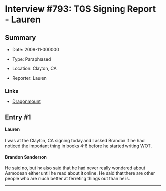 # Interview #793: TGS Signing Report - Lauren

## Summary

- Date: 2009-11-000000

- Type: Paraphrased

- Location: Clayton, CA

- Reporter: Lauren

### Links

- [Dragonmount](http://www.dragonmount.com/forums/topic/47468-the-big-unnoticed-thing-theory-compilation-last-update-29611/#entry1471753)


## Entry #1

#### Lauren

I was at the Clayton, CA signing today and I asked Brandon if he had noticed the important thing in books 4-6 before he started writing WOT.

#### Brandon Sanderson

He said no, but he also said that he had never really wondered about Asmodean either until he read about it online. He said that there are other people who are much better at ferreting things out than he is.


---

